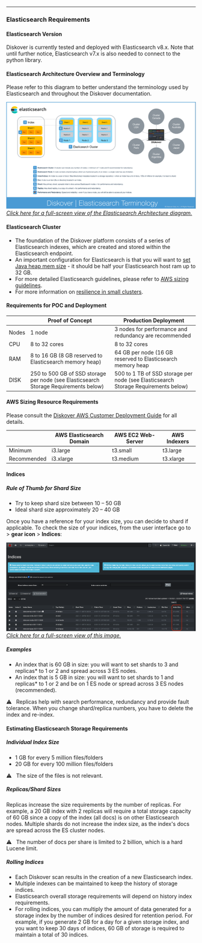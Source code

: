 <p id="requirements_es"></p>

___
### Elasticsearch Requirements

#### Elasticsearch Version

Diskover is currently tested and deployed with Elasticsearch v8.x. Note that until further notice, Elasticsearch v7.x is also needed to connect to the python library.

#### Elasticsearch Architecture Overview and Terminology

Please refer to this diagram to better understand the terminology used by Elasticsearch and throughout the Diskover documentation.

![Image: Diskover Architecture Overview](images/diagram_diskover_elasticsearch_architecture.png)
_[Click here for a full-screen view of the Elasticsearch Architecture diagram.](images/diagram_diskover_elasticsearch_architecture.png)_

#### Elasticsearch Cluster

- The foundation of the Diskover platform consists of a series of Elasticsearch indexes, which are created and stored within the Elasticsearch endpoint. 
- An important configuration for Elasticsearch is that you will want to [set Java heap mem size](https://www.elastic.co/guide/en/elasticsearch/reference/7.16/advanced-configuration.html#set-jvm-heap-size) - it should be half your Elasticsearch host ram up to 32 GB.
- For more detailed Elasticsearch guidelines, please refer to [AWS sizing guidelines](https://docs.aws.amazon.com/opensearch-service/latest/developerguide/sizing-domains.html).
- For more information on [resilience in small clusters](https://www.elastic.co/guide/en/elasticsearch/reference/current/high-availability-cluster-small-clusters.html).

#### Requirements for POC and Deployment

| | Proof of Concept | Production Deployment |
| --- | --- | --- |
| Nodes | 1 node | 3 nodes for performance and redundancy are recommended |
| CPU | 8 to 32 cores | 8 to 32 cores |
| RAM | 8 to 16 GB (8 GB reserved to Elasticsearch memory heap) | 64 GB per node (16 GB reserved to Elasticsearch memory heap |
| DISK | 250 to 500 GB of SSD storage per node (see Elasticsearch Storage Requirements below) | 500 to 1 TB of SSD storage per node (see Elasticsearch Storage Requirements below) |

#### AWS Sizing Resource Requirements

Please consult the [Diskover AWS Customer Deployment Guide](https://docs.diskoverdata.com/diskover_aws_deployment_guide/) for all details.

| | AWS Elasticsearch Domain | AWS EC2 Web-Server | AWS Indexers |
| ---| --- | --- | --- |
| Minimum | i3.large | t3.small | t3.large |
| Recommended | i3.xlarge | t3.medium | t3.xlarge |

#### Indices

##### Rule of Thumb for Shard Size

- Try to keep shard size between 10 – 50 GB
- Ideal shard size approximately 20 – 40 GB

Once you have a reference for your index size, you can decide to shard if applicable. To check the size of your indices, from the user interface go to > **gear icon** > **Indices**:

![Image: Index Sizing](images/image_indices_index_size.png)
_[Click here for a full-screen view of this image.](images/image_indices_index_size.png)_

##### Examples

- An index that is 60 GB in size: you will want to set shards to 3 and replicas* to 1 or 2 and spread across 3 ES nodes.
- An index that is 5 GB in size: you will want to set shards to 1 and replicas* to 1 or 2 and be on 1 ES node or spread across 3 ES nodes (recommended).

⚠️ &nbsp; Replicas help with search performance, redundancy and provide fault tolerance. When you change shard/replica numbers, you have to delete the index and re-index.

#### Estimating Elasticsearch Storage Requirements

##### Individual Index Size

- 1 GB for every 5 million files/folders
- 20 GB for every 100 million files/folders

⚠️ &nbsp; The size of the files is not relevant.

##### Replicas/Shard Sizes

Replicas increase the size requirements by the number of replicas. For example, a 20 GB index with 2 replicas will require a total storage capacity of 60 GB since a copy of the index (all docs) is on other Elasticsearch nodes. Multiple shards do not increase the index size, as the index's docs are spread across the ES cluster nodes.

⚠️ &nbsp; The number of docs per share is limited to 2 billion, which is a hard Lucene limit.

##### Rolling Indices

- Each Diskover scan results in the creation of a new Elasticsearch index.
- Multiple indexes can be maintained to keep the history of storage indices.
- Elasticsearch overall storage requirements will depend on history index requirements.
- For rolling indices, you can multiply the amount of data generated for a storage index by the number of indices desired for retention period. For example, if you generate 2 GB for a day for a given storage index, and you want to keep 30 days of indices, 60 GB of storage is required to maintain a total of 30 indices.
